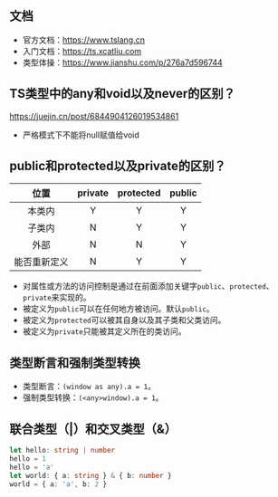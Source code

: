 ## 文档
* 官方文档：https://www.tslang.cn
* 入门文档：https://ts.xcatliu.com
* 类型体操：https://www.jianshu.com/p/276a7d596744

## TS类型中的any和void以及never的区别？
https://juejin.cn/post/6844904126019534861
* 严格模式下不能将null赋值给void

## public和protected以及private的区别？
|       位置      |      private      |     protected   |        public     |
|      :---:      |      :---:        |       :---:     |         :---:     |
|      本类内      |       	Y         |       	Y       |           Y       |
|      子类内      |       	N         |	        Y       |   	    Y       |
|       外部       |       	N         |     	N       |	        Y       |
|    能否重新定义   |        N         |	        Y       |       	Y       |
* 对属性或方法的访问控制是通过在前面添加关键字`public`、`protected`、`private`来实现的。
* 被定义为`public`可以在任何地方被访问。默认`public`。
* 被定义为`protected`可以被其自身以及其子类和父类访问。
* 被定义为`private`只能被其定义所在的类访问。

## 类型断言和强制类型转换
* 类型断言：`(window as any).a = 1`。
* 强制类型转换：`(<any>window).a = 1`。

## 联合类型（|）和交叉类型（&）
```typescript
let hello: string | number
hello = 1
hello = 'a'
let world: { a: string } & { b: number }
world = { a: 'a', b: 2 }
```
